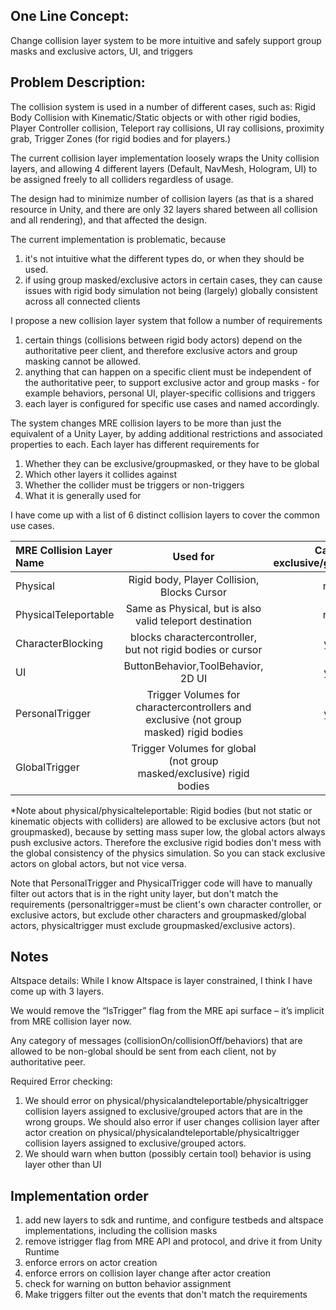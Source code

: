 ## One Line Concept:
Change collision layer system to be more intuitive and safely support group masks and exclusive actors, UI, and triggers

## Problem Description: 
The collision system is used in a number of different cases, such as: Rigid Body Collision with Kinematic/Static objects or with other rigid bodies, Player Controller collision, Teleport ray collisions, UI ray collisions, proximity grab, Trigger Zones (for rigid bodies and for players.)

The current collision layer implementation loosely wraps the Unity collision layers, and allowing 4 different layers (Default, NavMesh, Hologram, UI) to be assigned freely to all colliders regardless of usage.

The design had to minimize number of collision layers (as that is a shared resource in Unity, and there are only 32 layers shared between all collision and all rendering), and that affected the design.

The current implementation is problematic, because
1. it's not intuitive what the different types do, or when they should be used.
2. if using group masked/exclusive actors in certain cases, they can cause issues with rigid body simulation not being (largely) globally consistent across all connected clients

I propose a new collision layer system that follow a number of requirements
1. certain things (collisions between rigid body actors) depend on the authoritative peer client, and therefore exclusive actors and group masking cannot be allowed.
2. anything that can happen on a specific client must be independent of the authoritative peer, to support exclusive actor and group masks - for example behaviors, personal UI, player-specific collisions and triggers
3. each layer is configured for specific use cases and named accordingly.

The system changes MRE collision layers to be more than just the equivalent of a Unity Layer, by adding additional restrictions and associated properties to each. Each layer has different requirements for
1. Whether they can be exclusive/groupmasked, or they have to be global
2. Which other layers it collides against
3. Whether the collider must be triggers or non-triggers
4. What it is generally used for

I have come up with a list of 6 distinct collision layers to cover the common use cases. 

 MRE Collision Layer Name|Used for|Can be exclusive/groupmasked|In Altspace uses Unity Layer|In Altspace Collides against Layers|IsTrigger in Unity
 :--|:-:|:-:|:-:|:-:|--:
 Physical|Rigid body, Player Collision, Blocks Cursor|no*|Default|Default, NavMesh, CharacterController, Interactables|no
 PhysicalTeleportable|Same as Physical, but is also valid teleport destination|no*|NavMesh|Default, NavMesh, CharacterController, Interactables|no
 CharacterBlocking|blocks charactercontroller, but not rigid bodies or cursor|yes|IgnoreRaycast|CharacterController|no
 UI|ButtonBehavior,ToolBehavior, 2D UI|yes|MREUI(new)|None|yes
 PersonalTrigger|Trigger Volumes for charactercontrollers and exclusive (not group masked) rigid bodies|yes|MREPersonalTrigger(new)|Default,NavMesh,CharacterController|yes
 GlobalTrigger|Trigger Volumes for global (not group masked/exclusive) rigid bodies|no|MREGlobalTrigger(new)|Default,NavMesh,CharacterController|yes
 
*Note about physical/physicalteleportable: Rigid bodies (but not static or kinematic objects with colliders) are allowed to be exclusive actors (but not groupmasked), because by setting mass super low, the global actors always push exclusive actors. Therefore the exclusive rigid bodies don't mess with the global consistency of the physics simulation. So you can stack exclusive actors on global actors, but not vice versa.

Note that PersonalTrigger and PhysicalTrigger code will have to manually filter out actors that is in the right unity layer, but don't match the requirements (personaltrigger=must be client's own character controller, or exclusive actors, but exclude other characters and groupmasked/global actors, physicaltrigger must exclude groupmasked/exclusive actors).

## Notes

Altspace details: While I know Altspace is layer constrained, I think I have come up with 3 layers.

We would remove the “IsTrigger” flag from the MRE api surface – it’s implicit from MRE collision layer now.

Any category of messages (collisionOn/collisionOff/behaviors) that are allowed to be non-global should be sent from each client, not by authoritative peer.

Required Error checking: 
1. We should error on physical/physicalandteleportable/physicaltrigger collision layers assigned to exclusive/grouped actors that are in the wrong groups. We should also error if user changes collision layer after actor creation on physical/physicalandteleportable/physicaltrigger collision layers assigned to exclusive/grouped actors.
2. We should warn when button (possibly certain tool) behavior is using layer other than UI

## Implementation order
1. add new layers to sdk and runtime, and configure testbeds and altspace implementations, including the collision masks
2. remove istrigger flag from MRE API and protocol, and drive it from Unity Runtime
3. enforce errors on actor creation
4. enforce errors on collision layer change after actor creation
5. check for warning on button behavior assignment
6. Make triggers filter out the events that don't match the requirements


